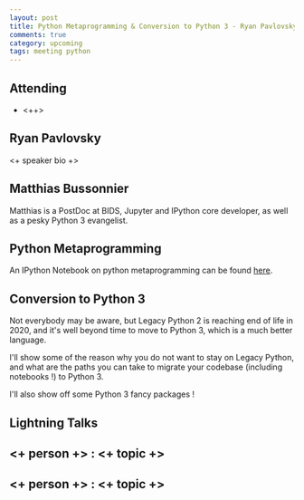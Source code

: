 ```yaml
---
layout: post
title: Python Metaprogramming & Conversion to Python 3 - Ryan Pavlovsky & Matthias Bussonnier
comments: true
category: upcoming
tags: meeting python
---
```



## Attending

- <++>


## Ryan Pavlovsky

<+ speaker bio +> 

## Matthias Bussonnier

Matthias is a PostDoc at BIDS, Jupyter and IPython core developer, as well as a pesky Python 3 evangelist.  

## Python Metaprogramming

An IPython Notebook on python metaprogramming can be found [here][meta].

## Conversion to Python 3

Not everybody may be aware, but Legacy Python 2 is reaching end of life in 2020, and
it's well beyond time to move to Python 3, which is a much better language.

I'll show some of the reason why you do not want to stay on Legacy Python, and
what are the paths you can take to migrate your codebase (including notebooks !)
to Python 3.

I'll also show off some Python 3 fancy packages !

## Lightning Talks 

## <+ person +> : <+ topic +>

## <+ person +> : <+ topic +>


[meta]: https://github.com/thehackerwithin/berkeley/blob/master/python_metaprogramming/DecoratorsMetaclasses.ipynb "Python Metaprogramming" 
